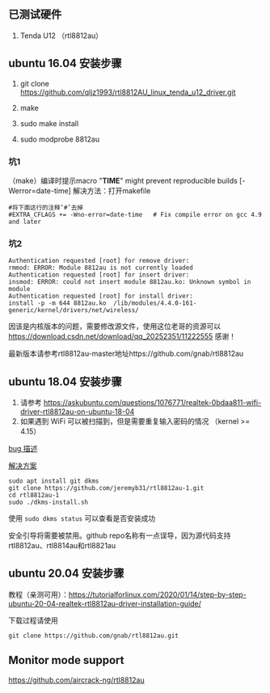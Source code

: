 
## 已测试硬件

1. Tenda U12 （rtl8812au）

## ubuntu 16.04 安装步骤
1. git clone https://github.com/qljz1993/rtl8812AU_linux_tenda_u12_driver.git

2. make

3. sudo make install

4. sudo modprobe 8812au

### 坑1

（make）编译时提示macro "__TIME__" might prevent reproducible builds [-Werror=date-time]
解决方法：打开makefile

```
#将下面这行的注释‘#’去掉
#EXTRA_CFLAGS += -Wno-error=date-time	# Fix compile error on gcc 4.9 and later
```

### 坑2

```
Authentication requested [root] for remove driver:
rmmod: ERROR: Module 8812au is not currently loaded
Authentication requested [root] for insert driver:
insmod: ERROR: could not insert module 8812au.ko: Unknown symbol in module
Authentication requested [root] for install driver:
install -p -m 644 8812au.ko  /lib/modules/4.4.0-161-generic/kernel/drivers/net/wireless/

```
因该是内核版本的问题，需要修改源文件，使用这位老哥的资源可以
https://download.csdn.net/download/qq_20252351/11222555
感谢！

最新版本请参考rtl8812au-master地址https://github.com/gnab/rtl8812au

## ubuntu 18.04 安装步骤

1. 请参考 https://askubuntu.com/questions/1076771/realtek-0bdaa811-wifi-driver-rtl8812au-on-ubuntu-18-04
2. 如果遇到 WiFi 可以被扫描到，但是需要重复输入密码的情况 （kernel >= 4.15）

[bug 描述](https://bugs.launchpad.net/ubuntu/+source/linux/+bug/1852258)

[解决方案](https://askubuntu.com/questions/1149117/tp-link-ac600-archer-t2u-nano-driver-for-ubuntu-18-04/1149288#1149288)

```
sudo apt install git dkms
git clone https://github.com/jeremyb31/rtl8812au-1.git
cd rtl8812au-1
sudo ./dkms-install.sh
```

使用 `sudo dkms status` 可以查看是否安装成功

安全引导将需要被禁用。github repo名称有一点误导，因为源代码支持rtl8812au、rtl8814au和rtl8821au

## ubuntu 20.04 安装步骤

教程（亲测可用）：https://tutorialforlinux.com/2020/01/14/step-by-step-ubuntu-20-04-realtek-rtl8812au-driver-installation-guide/

下载过程请使用
```
git clone https://github.com/gnab/rtl8812au.git
```

## Monitor mode support

https://github.com/aircrack-ng/rtl8812au

